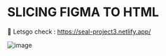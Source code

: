 # SLICING FIGMA TO HTML

🔗 Letsgo check : https://seal-project3.netlify.app/

![image](https://user-images.githubusercontent.com/49223890/148893825-1c4e3658-24c8-4235-b001-25f8adb3521b.png)
